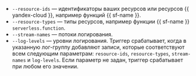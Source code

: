 * `--resource-ids` — идентификаторы ваших ресурсов или ресурсов {{ yandex-cloud }}, например функций {{ sf-name }}.
* `--resource-types` — типы ресурсов, например функции {{ sf-name }} `serverless.function`.
* `--stream-names` — потоки логирования.
* `--log-levels` — уровни логирования.
  Триггер срабатывает, когда в указанную лог-группу добавляют записи, которые соответствуют всем следующим параметрам: `resource-ids`, `resource-types`, `stream-names` и `log-levels`. Если параметр не задан, триггер срабатывает при любом его значении.
  